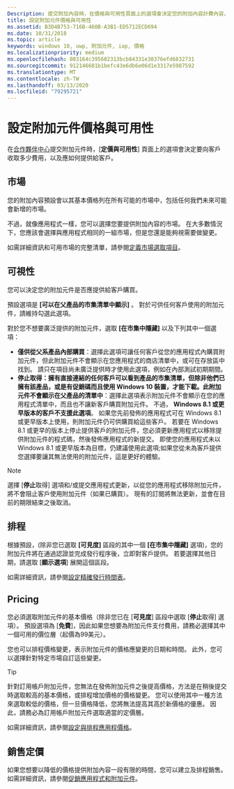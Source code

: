 ```yaml
---
Description: 提交附加內容時，在價格與可用性頁面上的選項會決定您的附加內容計費內容，以及提供給客戶的方式。
title: 設定附加元件價格與可用性
ms.assetid: B3D4B753-716B-460B-A3B1-ED5712ECD694
ms.date: 10/31/2018
ms.topic: article
keywords: windows 10, uwp, 附加元件, iap, 價格
ms.localizationpriority: medium
ms.openlocfilehash: 803164c395602313bcb84331e30376efd6832731
ms.sourcegitcommit: 912146681b1befc43e6db6e06d1e3317e5987592
ms.translationtype: MT
ms.contentlocale: zh-TW
ms.lasthandoff: 03/13/2020
ms.locfileid: "79295721"
---
```

# <a name="set-add-on-pricing-and-availability"></a>設定附加元件價格與可用性

在[合作夥伴中心](https://partner.microsoft.com/dashboard)提交附加元件時，[**定價與可用性**] 頁面上的選項會決定要向客戶收取多少費用，以及應如何提供給客戶。

## <a name="markets"></a>市場

您的附加內容預設會以其基本價格列在所有可能的市場中，包括任何我們未來可能會新增的市場。

不過，就像應用程式一樣，您可以選擇您要提供附加內容的市場。 在大多數情況下，您應該會選擇與應用程式相同的一組市場，但是您還是能夠視需要做變更。 

如需詳細資訊和可用市場的完整清單，請參閱[定義市場選取項目](define-pricing-and-market-selection.md)。

## <a name="visibility"></a>可視性

您可以決定您的附加元件是否應提供給客戶購買。 

預設選項是 **\[可以在父產品的市集清單中顯示\]** 。 對於可供任何客戶使用的附加元件，請維持勾選此選項。 

對於您不想要廣泛提供的附加元件，選取 **\[在市集中隱藏\]** 以及下列其中一個選項：

-   **僅供從父系產品內部購買**：選擇此選項可讓任何客戶從您的應用程式內購買附加元件，但此附加元件不會顯示在您應用程式的商店清單中，或可在存放區中找到。 請只在項目尚未廣泛提供時才使用此選項，例如在內部測試初期期間。
-   **停止取得：擁有直接連結的任何客戶可以看到產品的市集清單，但除非他們已擁有該產品，或是有促銷碼而且使用 Windows 10 裝置，才能下載。此附加元件不會顯示在父產品的清單中**：選擇此選項表示附加元件不會顯示在您的應用程式清單中，而且也不讓新客戶購買附加元件。 不過， **Windows 8.1 或更早版本的客戶不支援此選項**。 如果您先前發佈的應用程式可在 Windows 8.1 或更早版本上使用，則附加元件仍可供購買給這些客戶。 若要在 Windows 8.1 或更早的版本上停止提供客戶的附加元件，您必須更新應用程式以移除提供附加元件的程式碼，然後發佈應用程式的新提交。 即使您的應用程式未以 Windows 8.1 或更早版本為目標，仍建議使用此選項;如果您從未為客戶提供您選擇要讓其無法使用的附加元件，這是更好的體驗。
    
 > [!NOTE] 
 > 選擇 [**停止**取得] 選項和/或提交應用程式更新，以從您的應用程式移除附加元件，將不會阻止客戶使用附加元件（如果已購買）。 現有的訂閱將無法更新，並會在目前的期限結束之後取消。


## <a name="schedule"></a>排程

根據預設，(除非您已選取 **\[可見度\]** 區段的其中一個 **\[在市集中隱藏\]** 選項)，您的附加元件將在通過認證並完成發行程序後，立即對客戶提供。 若要選擇其他日期，請選取 [**顯示選項**] 展開這個區段。 

如需詳細資訊，請參閱[設定精確發行時間表](configure-precise-release-scheduling.md)。


## <a name="pricing"></a>Pricing

您必須選取附加元件的基本價格（除非您已在 [**可見度**] 區段中選取 [**停止**取得] 選項）。 預設選項為 [**免費**]，因此如果您想要為附加元件支付費用，請務必選擇其中一個可用的價位層（起價為99美元）。

您也可以排程價格變更，表示附加元件的價格應變更的日期和時間。 此外，您可以選擇針對特定市場自訂這些變更。 

> [!TIP]
> 針對訂用帳戶附加元件，您無法在發佈附加元件之後提高價格，方法是在稍後提交時選取較高的基本價格，或排程增加價格的價格變更。 您可以使用其中一種方法來選取較低的價格，但一旦價格降低，您將無法提高其高於新價格的優惠。 因此，請務必為訂用帳戶附加元件選取適當的定價層。 

如需詳細資訊，請參閱[設定與排程應用程價格](set-and-schedule-app-pricing.md)。


## <a name="sale-pricing"></a>銷售定價

如果您想要以降低的價格提供附加內容一段有限的時間，您可以建立及排程銷售。 如需詳細資訊，請參閱[促銷應用程式和附加元件](put-apps-and-add-ons-on-sale.md)。



